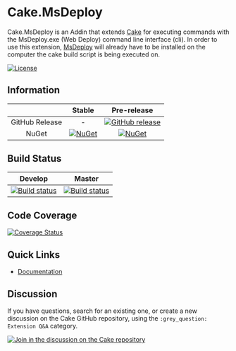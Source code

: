 # Cake.MsDeploy

Cake.MsDeploy is an Addin that extends [Cake](http://cakebuild.net/) for executing commands with the MsDeploy.exe (Web Deploy) command line interface (cli). 
In order to use this extension, [MsDeploy](https://www.microsoft.com/en-us/download/details.aspx?id=43717) will already have to be installed on the computer the cake build script is being executed on.

[![License](http://img.shields.io/:license-mit-blue.svg)](http://cake-contrib.mit-license.org)

## Information

| |Stable|Pre-release|
|:--:|:--:|:--:|
|GitHub Release|-|[![GitHub release](https://img.shields.io/github/release/cake-contrib/Cake.MsDeploy.svg)](https://github.com/cake-contrib/Cake.MsDeploy/releases/latest)|
|NuGet|[![NuGet](https://img.shields.io/nuget/v/Cake.MsDeploy.svg)](https://www.nuget.org/packages/Cake.MsDeploy)|[![NuGet](https://img.shields.io/nuget/vpre/Cake.Msdeploy.svg)](https://www.nuget.org/packages/Cake.MsDeploy)|

## Build Status

|Develop|Master|
|:--:|:--:|
|[![Build status](https://ci.appveyor.com/api/projects/status/oqn617679k8fy2q6/branch/develop?svg=true)](https://ci.appveyor.com/project/cakecontrib/cake-msdeploy/branch/develop)|[![Build status](https://ci.appveyor.com/api/projects/status/oqn617679k8fy2q6/branch/develop?svg=true)](https://ci.appveyor.com/project/cakecontrib/cake-msdeploy/branch/master)|

## Code Coverage

[![Coverage Status](https://coveralls.io/repos/github/cake-contrib/Cake.MsDeploy/badge.svg?branch=develop)](https://coveralls.io/github/cake-contrib/Cake.MsDeploy?branch=develop)

## Quick Links

- [Documentation](https://cake-contrib.github.io/Cake.MsDeploy)

## Discussion

If you have questions, search for an existing one, or create a new discussion on the Cake GitHub repository, using the  `:grey_question: Extension Q&A` category.

[![Join in the discussion on the Cake repository](https://img.shields.io/badge/GitHub-Discussions-green?logo=github)](https://github.com/cake-build/cake/discussions)
